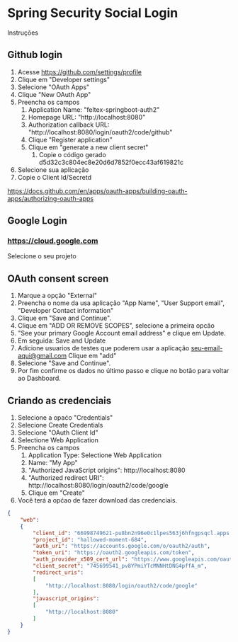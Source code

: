# Spring Security Social Login

Instruções 

## Github login

1. Acesse https://github.com/settings/profile
2. Clique em "Developer settings"
3. Selecione "OAuth Apps"
4. Clique "New OAuth App"
5. Preencha os campos
   1. Application Name: "feltex-springboot-auth2"
   2. Homepage URL: "http://localhost:8080"
   3. Authorization callback URL: "http://localhost:8080/login/oauth2/code/github"
   4. Clique "Register application"
   5. Clique em "generate a new client secret"
      1. Copie o código gerado d5d32c3c804ec8e20d6d7852f0ecc43af619821c
6. Selecione sua aplicação
7. Copie o Client Id/Secretd

https://docs.github.com/en/apps/oauth-apps/building-oauth-apps/authorizing-oauth-apps


## Google Login 

### https://cloud.google.com

Selecione o seu projeto

## OAuth consent screen

1. Marque a opção "External"
2. Preencha o nome da usa aplicação "App Name", "User Support email", "Developer Contact information"
3. Clique em "Save and Continue".
4. Clique em "ADD OR REMOVE SCOPES", selecione a primeira opcão
5. "See your primary Google Account email address" e clique em Update.
6. Em seguida: Save and Update
7. Adicione usuarios de testes que poderem usar a aplicação
  seu-email-aqui@gmail.com
 Clique em "add"
8. Selecione "Save and Continue".
9. Por fim confirme os dados no último passo e clique no botão para voltar ao Dashboard.

## Criando as credenciais

1. Selecione a opaćo "Credentials"
2. Selecione Create Credentials
3. Selecione "OAuth Client Id"
4. Selectione Web Application
5. Preencha os campos
   1. Application Type: Selectione Web Application
   2. Name: "My App"
   3. "Authorized JavaScript origins": http://localhost:8080
   4. "Authorized redirect URI": http://localhost:8080/login/oauth2/code/google
   5. Clique em "Create"
7. Você terá a općao de fazer download das credenciais.


```json
{
    "web":
    {
        "client_id": "66998749621-pu8bn2n96e0c1lpes563j6hfngpsqcl.apps.googleusercontent.com",
        "project_id": "hallowed-moment-684",
        "auth_uri": "https://accounts.google.com/o/oauth2/auth",
        "token_uri": "https://oauth2.googleapis.com/token",
        "auth_provider_x509_cert_url": "https://www.googleapis.com/oauth2/v1/certs",
        "client_secret": "745699541_pv8YPmiYTcMNNHtDNG4pffA_m",
        "redirect_uris":
        [
            "http://localhost:8080/login/oauth2/code/google"
        ],
        "javascript_origins":
        [
            "http://localhost:8080"
        ]
    }
}
```
